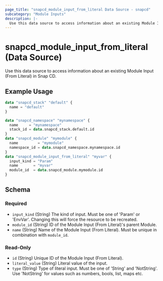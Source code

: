 ```yaml
---
page_title: "snapcd_module_input_from_literal Data Source - snapcd"
subcategory: "Module Inputs"
description: |-
  Use this data source to access information about an existing Module Input (From Literal) in Snap CD.
---
```


# snapcd_module_input_from_literal (Data Source)

Use this data source to access information about an existing Module Input (From Literal) in Snap CD.


## Example Usage

```terraform
data "snapcd_stack" "default" {
  name = "default"
}

data "snapcd_namespace" "mynamespace" {
  name     = "mynamespace"
  stack_id = data.snapcd_stack.default.id
}
data "snapcd_module" "mymodule" {
  name         = "mymodule"
  namespace_id = data.snapcd_namespace.mynamespace.id
}
data "snapcd_module_input_from_literal" "myvar" {
  input_kind = "Param"
  name       = "myvar"
  module_id  = data.snapcd_module.mymodule.id
}
```

<!-- schema generated by tfplugindocs -->
## Schema

### Required

- `input_kind` (String) The kind of input. Must be one of 'Param' or 'EnvVar'. Changing this will force the resource to be recreated.
- `module_id` (String) ID of the Module Input (From Literal)'s parent Module.
- `name` (String) Name of the Module Input (From Literal).  Must be unique in combination with `module_id`.

### Read-Only

- `id` (String) Unique ID of the Module Input (From Literal).
- `literal_value` (String) Literal value of the input.
- `type` (String) Type of literal input. Must be one of 'String' and 'NotString'. Use 'NotString' for values such as numbers, bools, list, maps etc.
